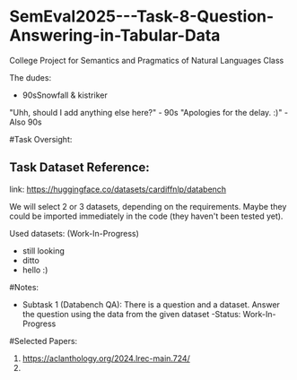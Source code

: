 # SemEval2025---Task-8-Question-Answering-in-Tabular-Data
College Project for Semantics and Pragmatics of Natural Languages Class

The dudes:
- 90sSnowfall & kistriker

"Uhh, should I add anything else here?" - 90s
"Apologies for the delay. :)" - Also 90s

#Task Oversight:

## Task Dataset Reference:

link: https://huggingface.co/datasets/cardiffnlp/databench

We will select 2 or 3 datasets, depending on the requirements.
Maybe they could be imported immediately in the code (they haven't been tested yet).

Used datasets: (Work-In-Progress)
- still looking
- ditto
- hello :)

#Notes:
- Subtask 1 (Databench QA): There is a question and a dataset. Answer the question using the data from the given dataset
   -Status: Work-In-Progress

#Selected Papers:
1. https://aclanthology.org/2024.lrec-main.724/
2.
